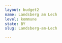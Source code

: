 ```yaml
---
layout: budget2
name: Landsberg am Lech
level: kommune
state: BY
slug: Landsberg-am-Lech

---
```



